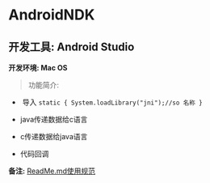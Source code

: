 # AndroidNDK


## 开发工具: Android Studio

**开发环境: Mac OS**

> 功能简介:
-  导入
` static {
		System.loadLibrary("jni");//so 名称
	} `
- java传递数据给c语言

- c传递数据给java语言

- 代码回调


**备注:** [ReadMe.md使用规范](https://www.jianshu.com/p/q81RER)
